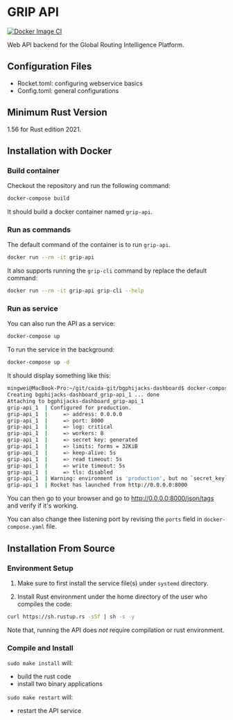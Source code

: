 # GRIP API

[![Docker Image CI](https://github.com/CAIDA/grip-api/actions/workflows/docker-image.yml/badge.svg)](https://github.com/CAIDA/grip-api/actions/workflows/docker-image.yml)

Web API backend for the Global Routing Intelligence Platform.

## Configuration Files

- Rocket.toml: configuring webservice basics
- Config.toml: general configurations

## Minimum Rust Version

1.56 for Rust edition 2021.

## Installation with Docker

### Build container
Checkout the repository and run the following command:

``` sh
docker-compose build
```

It should build a docker container named `grip-api`. 

### Run as commands

The default command of the container is to run `grip-api`.

``` sh
docker run --rm -it grip-api
```

It also supports running the `grip-cli` command by replace the default command:

``` sh
docker run --rm -it grip-api grip-cli --help
```

### Run as service

You can also run the API as a service:

``` sh
docker-compose up
```

To run the service in the background:

``` sh
docker-compose up -d
```

It should display something like this:

``` sh
mingwei@MacBook-Pro:~/git/caida-git/bgphijacks-dashboard$ docker-compose up
Creating bgphijacks-dashboard_grip-api_1 ... done
Attaching to bgphijacks-dashboard_grip-api_1
grip-api_1  | Configured for production.
grip-api_1  |     => address: 0.0.0.0
grip-api_1  |     => port: 8000
grip-api_1  |     => log: critical
grip-api_1  |     => workers: 8
grip-api_1  |     => secret key: generated
grip-api_1  |     => limits: forms = 32KiB
grip-api_1  |     => keep-alive: 5s
grip-api_1  |     => read timeout: 5s
grip-api_1  |     => write timeout: 5s
grip-api_1  |     => tls: disabled
grip-api_1  | Warning: environment is 'production', but no `secret_key` is configured
grip-api_1  | Rocket has launched from http://0.0.0.0:8000
```

You can then go to your browser and go to http://0.0.0.0:8000/json/tags and verify if it's working.

You can also change thee listening port by revising the `ports` field in `docker-compose.yaml` file.

## Installation From Source

### Environment Setup

1. Make sure to first install the service file(s) under `systemd` directory.

2. Install Rust environment under the home directory of the user who
compiles the code:

``` sh
curl https://sh.rustup.rs -sSf | sh -s -y
```

Note that, running the API does *not* require compilation or rust environment.

### Compile and Install

`sudo make install` will:
- build the rust code
- install two binary applications

`sudo make restart` will:
- restart the API service
